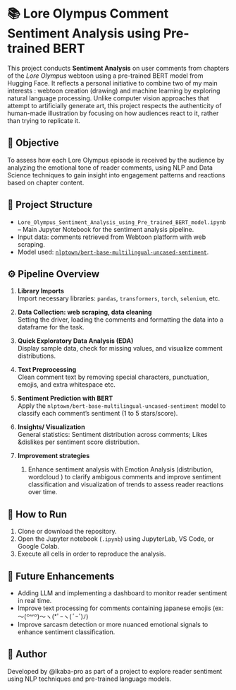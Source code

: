 
# 📚 Lore Olympus Comment Sentiment Analysis using Pre-trained BERT

This project conducts **Sentiment Analysis** on user comments from chapters of the *Lore Olympus* webtoon using a pre-trained BERT model from Hugging Face. It reflects a personal initiative to combine two of my main interests : webtoon creation (drawing) and machine learning by exploring natural language processing.
Unlike computer vision approaches that attempt to artificially generate art, this project respects the authenticity of human-made illustration by focusing on how audiences react to it, rather than trying to replicate it.

## 🎯 Objective

To assess how each Lore Olympus episode is received by the audience by analyzing the emotional tone of reader comments, using NLP and Data Science techniques to gain insight into engagement patterns and reactions based on chapter content.

## 📁 Project Structure

- `Lore_Olympus_Sentiment_Analysis_using_Pre_trained_BERT_model.ipynb` – Main Jupyter Notebook for the sentiment analysis pipeline.
- Input data: comments retrieved from Webtoon platform with web scraping.
- Model used: [`nlptown/bert-base-multilingual-uncased-sentiment`](https://huggingface.co/nlptown/bert-base-multilingual-uncased-sentiment).

## ⚙️ Pipeline Overview

1. **Library Imports**  
   Import necessary libraries: `pandas`, `transformers`, `torch`, `selenium`, etc.

2. **Data Collection: web scraping, data cleaning**  
   Setting the driver, loading the comments and formatting the data into a dataframe for the task.

3. **Quick Exploratory Data Analysis (EDA)**  
   Display sample data, check for missing values, and visualize comment distributions.

4. **Text Preprocessing**  
   Clean comment text by removing special characters, punctuation, emojis, and extra whitespace etc.

5. **Sentiment Prediction with BERT**  
   Apply the `nlptown/bert-base-multilingual-uncased-sentiment` model to classify each comment’s sentiment (1 to 5 stars/score).

6. **Insights/ Visualization**  
   General statistics: Sentiment distribution across comments; Likes &dislikes per sentiment score distribution. 

7. **Improvement strategies**  
   1. Enhance sentiment analysis with Emotion Analysis (distribution, wordcloud ) to clarify ambigous comments and improve sentiment classification and visualization of trends to assess reader reactions over time.

## 🚀 How to Run

1. Clone or download the repository.
2. Open the Jupyter notebook (`.ipynb`) using JupyterLab, VS Code, or Google Colab.
3. Execute all cells in order to reproduce the analysis.

## 🔮 Future Enhancements

- Adding LLM and implementing a dashboard to monitor reader sentiment in real time.
- Improve text processing for comments containing japanese emojis (ex: 〜(꒪꒳꒪)〜ヽ(*ﾟｰヽ(*ﾟｰﾟ*)ﾉ)
- Improve sarcasm detection or more nuanced emotional signals to enhance sentiment classification.

## 👤 Author

Developed by @lkaba-pro as part of a project to explore reader sentiment using NLP techniques and pre-trained language models.
